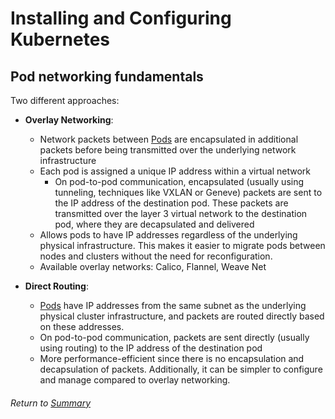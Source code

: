 # Installing and Configuring Kubernetes

## Pod networking fundamentals

Two different approaches:
- **Overlay Networking**:
    - Network packets between [Pods](../01exploringKubernetesArchitecture/03APIObjectsPods.MD) are encapsulated in additional packets before being transmitted over the underlying network infrastructure
    - Each pod is assigned a unique IP address within a virtual network
        - On pod-to-pod communication, encapsulated (usually using tunneling, techniques like VXLAN or Geneve) packets are sent to the IP address of the destination pod. These packets are transmitted over the layer 3 virtual network to the destination pod, where they are decapsulated and delivered
    - Allows pods to have IP addresses regardless of the underlying physical infrastructure. This makes it easier to migrate pods between nodes and clusters without the need for reconfiguration.
    - Available overlay networks: Calico, Flannel, Weave Net

- **Direct Routing**:
    - [Pods](../01exploringKubernetesArchitecture/03APIObjectsPods.MD) have IP addresses from the same subnet as the underlying physical cluster infrastructure, and packets are routed directly based on these addresses.
    - On pod-to-pod communication, packets are sent directly (usually using routing) to the IP address of the destination pod
    - More performance-efficient since there is no encapsulation and decapsulation of packets. Additionally, it can be simpler to configure and manage compared to overlay networking.

###### Return to [Summary](https://github.com/l12f3r/CKAstudy/tree/main/02installingConfiguringK8s#readme)
